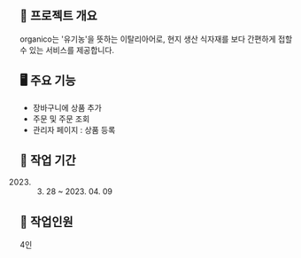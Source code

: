 ## 🍎 프로젝트 개요
organico는 '유기농'을 뜻하는 이탈리아어로, 현지 생산 식자재를 보다 간편하게 접할 수 있는 서비스를 제공합니다.

## 🖥️ 주요 기능
- 장바구니에 상품 추가
- 주문 및 주문 조회
- 관리자 페이지 : 상품 등록

## 📅 작업 기간
2023. 03. 28 ~ 2023. 04. 09
     
## 👥 작업인원
4인
